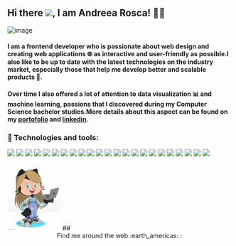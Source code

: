 ## Hi there <img src="https://raw.githubusercontent.com/MartinHeinz/MartinHeinz/master/wave.gif" width="30px">, I am Andreea Rosca! 👩‍💻  

![image](https://user-images.githubusercontent.com/17887606/132406302-59cf6218-3adc-49c2-870d-399f26a60cf7.png)

#### I am a frontend developer who is passionate about web design and creating web applications :globe_with_meridians: as interactive and user-friendly as possible.I also like to be up to date with the latest technologies on the industry market, especially those that help me develop better and scalable products :star2:.
#### Over time I also offered a lot of attention to data visualization :bar_chart: and machine learning, passions that I discovered  during my Computer Science bachelor studies.More details about this aspect can be found on my [portofolio](https://roscaandreea.github.io/myPortofolio/) and [linkedin](https://www.linkedin.com/in/andreea-maria-rosca-6bb501140/).

### :wrench: Technologies and tools:
[![](https://img.shields.io/badge/-React-45b8d8?style=flat-square&logo=react&logoColor=white%22)](https://reactjs.org/docs/getting-started.html)
[![](https://img.shields.io/badge/-MaterialUI-46a2f1?style=flat-square&logo=materialui&logoColor=white)](https://material-ui.com/)
[![](https://img.shields.io/badge/-Boostrap-1a73e8?style=flat-square&logo=bootstrap&logoColor=white)](https://getbootstrap.com/)
[![](https://img.shields.io/badge/-CSS3-2088FF?style=flat-square&logo=css3&logoColor=white)](https://www.tutorialspoint.com/css/css3_tutorial.htm)
[![](https://img.shields.io/badge/-Google_Cloud_Platform-007ACC?style=flat-square&logo=google-cloud&logoColor=white)](https://console.cloud.google.com/)
[![](https://img.shields.io/badge/-Python-2b5b84?style=flat-square&logo=python&logoColor=white)](https://www.python.org/)
[![](https://img.shields.io/badge/-Firebase-174ea6?style=flat-square&logo=firebase&logoColor=white)](https://firebase.google.com/)
[![](https://img.shields.io/badge/-Pandas-6610f2?style=flat-square&logo=pandas&logoColor=white)](https://pandas.pydata.org/)
[![](https://img.shields.io/badge/-TypeScript-5849BE?style=flat-square&logo=typescript&logoColor=white)](https://www.typescriptlang.org/)
[![](https://img.shields.io/badge/-Redux-764ABC?style=flat-square&logo=redux&logoColor=white)](https://redux.js.org/)
[![](https://img.shields.io/badge/-GraphQL-E10098?style=flat-square&logo=graphql&logoColor=white)](https://graphql.org/)
[![](https://img.shields.io/badge/-Sass-CC6699?style=flat-square&logo=sass&logoColor=white)](https://sass-lang.com/)
[![](https://img.shields.io/badge/-Styled_Components-db7092?style=flat-square&logo=styled-components&logoColor=white)](https://styled-components.com/)
[![](https://img.shields.io/badge/-NPM-CB3837?style=flat-square&logo=npm&logoColor=white)](https://www.npmjs.com/)
[![](https://img.shields.io/badge/-Java-C33?style=flat-square&logo=java&logoColor=white)](https://www.java.com/en/)
[![](https://img.shields.io/badge/-Git-F05032?style=flat-square&logo=git&logoColor=white)](https://git-scm.com/)
[![](https://img.shields.io/badge/-HTML5-E34F26?style=flat-square&logo=html5&logoColor=white)](https://html.com/html5/)
[![](https://img.shields.io/badge/-D3.js-F9A03C?style=flat-square&logo=d3.js&logoColor=white)](https://d3js.org/)
[![](https://img.shields.io/badge/-JavaScript-b2b200?style=flat-square&logo=javascript&logoColor=white)](https://www.javascript.com/)
[![](https://img.shields.io/badge/-MongoDB-13aa52?style=flat-square&logo=mongodb&logoColor=white)](https://www.mongodb.com/)
[![](https://img.shields.io/badge/-Nodejs-43853d?style=flat-square&logo=Node.js&logoColor=white)](https://nodejs.dev/)
[![](https://img.shields.io/badge/-Matplotlib-006400?style=flat-square&logo=matplotlib&logoColor=white)](https://matplotlib.org/)
[![](https://img.shields.io/badge/-Github_pages-222?style=flat-square&logo=github_pages&logoColor=white)](https://pages.github.com/)

<img src="octoandreea/octoandreea.gif" width="120px" height="150px">
## <div align="center" margin-bottom="50px">Find me around the web :earth_americas: :</div>






